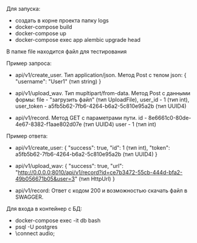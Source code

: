Для запуска:
 - создать в корне проекта папку logs
 - docker-compose build
 - docker-compose up 
 - docker-compose exec app alembic upgrade head

В папке file находится файл для тестирования

Пример запроса:
 - api/v1/create_user. Тип application/json. Метод Post с телом json: 
{
  "username": "User1" (тип string)
}

 - api/v1/upload_wav. Тип mupltipart/from-data. Метод Post с данными формы: 
file - "загрузить файл"  (тип UploadFile),
user_id - 1              (тип int),
user_token - a5fb5b62-7fb6-4264-b6a2-5c810e95a2b   (тип UUID4)

 - api/v1/record. Метод GET с параметрами пути.
id - 8e6661c0-80de-4e67-8382-f1aae802d07e   (тип UUID4)
user - 1              (тип int)

Пример ответа:
 - api/v1/create_user:
{
  "success": true,
  "id": 1 (тип int),
  "token": a5fb5b62-7fb6-4264-b6a2-5c810e95a2b (тип UUID4)
}

 - api/v1/upload_wav:
{
  "success": true,
  "url": "http://0.0.0.0:8010/api/v1/record?id=ce7b3472-55cb-444d-bfa2-49b056671b05&user=3" (тип HttpUrl)
}

 - api/v1/record:
Ответ с кодом 200 и возможностью скачать файл в SWAGGER.

Для входа в контейнер с БД:
 - docker-compose exec -it db bash
 - psql -U postgres
 - \connect audio;